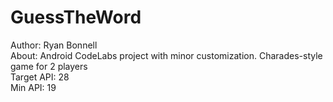 # GuessTheWord
Author: Ryan Bonnell<br>
About: Android CodeLabs project with minor customization.  Charades-style game for 2 players<br>
Target API: 28<br>
Min API: 19
